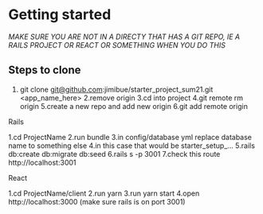 # Getting started

*MAKE SURE YOU ARE NOT IN A DIRECTY THAT HAS A GIT REPO, IE A RAILS PROJECT OR REACT OR SOMETHING WHEN YOU DO THIS*

## Steps to clone

1. git clone git@github.com:jimibue/starter_project_sum21.git <app_name_here>
2.remove origin
3.cd into project
4.git remote rm origin
5.create a new repo and add new origin
6.git add remote origin

Rails

1.cd ProjectName
2.run bundle
3.in config/database yml replace database name to something else
4.in this case that would be starter_setup_...
5.rails db:create db:migrate db:seed
6.rails s -p 3001
7.check this route http://localhost:3001

React

1.cd ProjectName/client
2.run yarn
3.run yarn start
4.open http://localhost:3000 (make sure rails is on port 3001)
